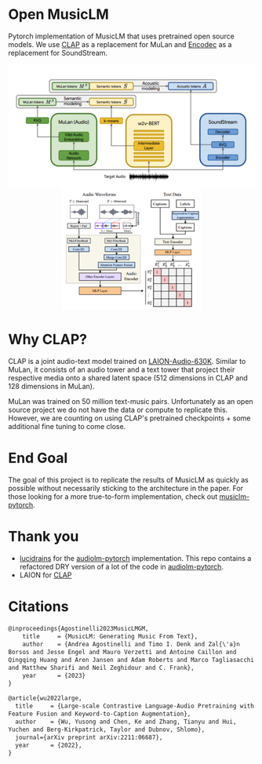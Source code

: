 # Open MusicLM
Pytorch implementation of MusicLM that uses pretrained open source models. We use [CLAP](https://github.com/LAION-AI/CLAP) as a replacement for MuLan and [Encodec](https://github.com/facebookresearch/encodec) as a replacement for SoundStream. 

<p align='center'>
<img alt='diagram of MusicLM' src='musiclm.png' title="MusicLM" height='250px'>
<img alt='diagram of CLAP' src='clap.png' title="CLAP" height='250px'>
</p>

# Why CLAP?
CLAP is a joint audio-text model trained on [LAION-Audio-630K](https://github.com/LAION-AI/audio-dataset). Similar to MuLan, it consists of an audio tower and a text tower that project their respective media onto a shared latent space (512 dimensions in CLAP and 128 dimensions in MuLan).

MuLan was trained on 50 million text-music pairs. Unfortunately as an open source project we do not have the data or compute to replicate this. However, we are counting on using CLAP's pretrained checkpoints + some additional fine tuning to come close.

# End Goal

The goal of this project is to replicate the results of MusicLM as quickly as possible without necessarily sticking to the architecture in the paper. For those looking for a more true-to-form implementation, check out [musiclm-pytorch](https://github.com/lucidrains/musiclm-pytorch). 


# Thank you
* [lucidrains](https://github.com/lucidrains/) for the [audiolm-pytorch](https://github.com/lucidrains/audiolm-pytorch) implementation. This repo contains a refactored DRY version of a lot of the code in [audiolm-pytorch](https://github.com/lucidrains/audiolm-pytorch).
* LAION for [CLAP](https://github.com/LAION-AI/CLAP)

# Citations
```
@inproceedings{Agostinelli2023MusicLMGM,
    title     = {MusicLM: Generating Music From Text},
    author    = {Andrea Agostinelli and Timo I. Denk and Zal{\'a}n Borsos and Jesse Engel and Mauro Verzetti and Antoine Caillon and Qingqing Huang and Aren Jansen and Adam Roberts and Marco Tagliasacchi and Matthew Sharifi and Neil Zeghidour and C. Frank},
    year      = {2023}
}
```
```
@article{wu2022large,
  title     = {Large-scale Contrastive Language-Audio Pretraining with Feature Fusion and Keyword-to-Caption Augmentation},
  author    = {Wu, Yusong and Chen, Ke and Zhang, Tianyu and Hui, Yuchen and Berg-Kirkpatrick, Taylor and Dubnov, Shlomo},
  journal={arXiv preprint arXiv:2211:06687},
  year      = {2022},
}
```
